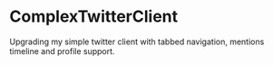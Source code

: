 # ComplexTwitterClient
Upgrading my simple twitter client with tabbed navigation, mentions timeline and profile support.
